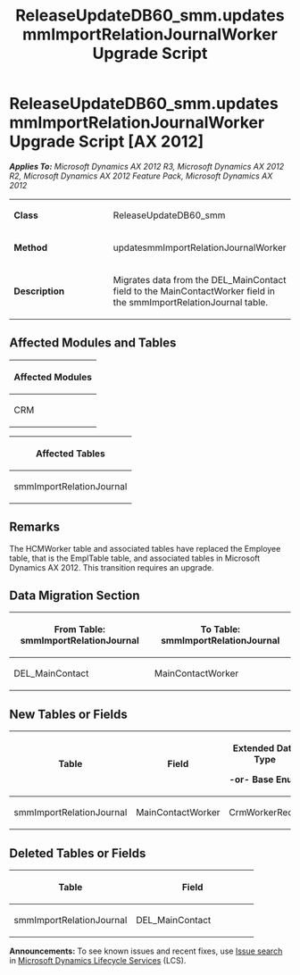 ﻿---
title: ReleaseUpdateDB60_smm.updatesmmImportRelationJournalWorker Upgrade Script
TOCTitle: ReleaseUpdateDB60_smm.updatesmmImportRelationJournalWorker Upgrade Script
ms:assetid: 20fad013-db98-e312-0685-9449b6484dc4
ms:mtpsurl: https://msdn.microsoft.com/en-us/library/JJ684911(v=AX.60)
ms:contentKeyID: 49707113
ms.date: 05/18/2015
mtps_version: v=AX.60
---

# ReleaseUpdateDB60\_smm.updatesmmImportRelationJournalWorker Upgrade Script [AX 2012]


_**Applies To:** Microsoft Dynamics AX 2012 R3, Microsoft Dynamics AX 2012 R2, Microsoft Dynamics AX 2012 Feature Pack, Microsoft Dynamics AX 2012_

<table>
<colgroup>
<col style="width: 50%" />
<col style="width: 50%" />
</colgroup>
<tbody>
<tr class="odd">
<td><p><strong>Class</strong></p></td>
<td><p>ReleaseUpdateDB60_smm</p></td>
</tr>
<tr class="even">
<td><p><strong>Method</strong></p></td>
<td><p>updatesmmImportRelationJournalWorker</p></td>
</tr>
<tr class="odd">
<td><p><strong>Description</strong></p></td>
<td><p>Migrates data from the DEL_MainContact field to the MainContactWorker field in the smmImportRelationJournal table.</p></td>
</tr>
</tbody>
</table>


## Affected Modules and Tables

<table>
<colgroup>
<col style="width: 100%" />
</colgroup>
<thead>
<tr class="header">
<th><p>Affected Modules</p></th>
</tr>
</thead>
<tbody>
<tr class="odd">
<td><p>CRM</p></td>
</tr>
</tbody>
</table>


<table>
<colgroup>
<col style="width: 100%" />
</colgroup>
<thead>
<tr class="header">
<th><p>Affected Tables</p></th>
</tr>
</thead>
<tbody>
<tr class="odd">
<td><p>smmImportRelationJournal</p></td>
</tr>
</tbody>
</table>


## Remarks

The HCMWorker table and associated tables have replaced the Employee table, that is the EmplTable table, and associated tables in Microsoft Dynamics AX 2012. This transition requires an upgrade.

## Data Migration Section

<table>
<colgroup>
<col style="width: 50%" />
<col style="width: 50%" />
</colgroup>
<thead>
<tr class="header">
<th><p>From Table: smmImportRelationJournal</p></th>
<th><p>To Table: smmImportRelationJournal</p></th>
</tr>
</thead>
<tbody>
<tr class="odd">
<td><p>DEL_MainContact</p></td>
<td><p>MainContactWorker</p></td>
</tr>
</tbody>
</table>


## New Tables or Fields

<table>
<colgroup>
<col style="width: 33%" />
<col style="width: 33%" />
<col style="width: 33%" />
</colgroup>
<thead>
<tr class="header">
<th><p>Table</p></th>
<th><p>Field</p></th>
<th><p>Extended Data Type</p>
<p>-or- Base Enum</p></th>
</tr>
</thead>
<tbody>
<tr class="odd">
<td><p>smmImportRelationJournal</p></td>
<td><p>MainContactWorker</p></td>
<td><p>CrmWorkerRecId</p></td>
</tr>
</tbody>
</table>


## Deleted Tables or Fields

<table>
<colgroup>
<col style="width: 50%" />
<col style="width: 50%" />
</colgroup>
<thead>
<tr class="header">
<th><p>Table</p></th>
<th><p>Field</p></th>
</tr>
</thead>
<tbody>
<tr class="odd">
<td><p>smmImportRelationJournal</p></td>
<td><p>DEL_MainContact</p></td>
</tr>
</tbody>
</table>

  
**Announcements:** To see known issues and recent fixes, use [Issue search](http://go.microsoft.com/fwlink/?linkid=389258) in [Microsoft Dynamics Lifecycle Services](http://go.microsoft.com/fwlink/?linkid=306505) (LCS).

